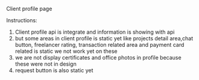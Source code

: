 
Client profile page

Instructions:
1. Client profile api is integrate and information is showing with api
2. but some areas in client profile is static yet like projects detail area,chat button, freelancer rating, transaction related area and    payment card related is static we not work yet on these
3. we are not display certificates and office photos in profile because these were not in design
4. request button is also static yet
